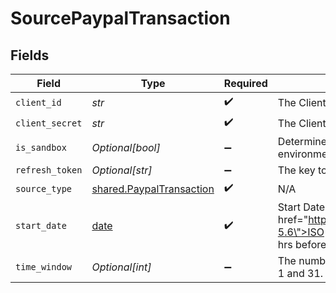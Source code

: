 # SourcePaypalTransaction


## Fields

| Field                                                                                                                                                                                       | Type                                                                                                                                                                                        | Required                                                                                                                                                                                    | Description                                                                                                                                                                                 | Example                                                                                                                                                                                     |
| ------------------------------------------------------------------------------------------------------------------------------------------------------------------------------------------- | ------------------------------------------------------------------------------------------------------------------------------------------------------------------------------------------- | ------------------------------------------------------------------------------------------------------------------------------------------------------------------------------------------- | ------------------------------------------------------------------------------------------------------------------------------------------------------------------------------------------- | ------------------------------------------------------------------------------------------------------------------------------------------------------------------------------------------- |
| `client_id`                                                                                                                                                                                 | *str*                                                                                                                                                                                       | :heavy_check_mark:                                                                                                                                                                          | The Client ID of your Paypal developer application.                                                                                                                                         |                                                                                                                                                                                             |
| `client_secret`                                                                                                                                                                             | *str*                                                                                                                                                                                       | :heavy_check_mark:                                                                                                                                                                          | The Client Secret of your Paypal developer application.                                                                                                                                     |                                                                                                                                                                                             |
| `is_sandbox`                                                                                                                                                                                | *Optional[bool]*                                                                                                                                                                            | :heavy_minus_sign:                                                                                                                                                                          | Determines whether to use the sandbox or production environment.                                                                                                                            |                                                                                                                                                                                             |
| `refresh_token`                                                                                                                                                                             | *Optional[str]*                                                                                                                                                                             | :heavy_minus_sign:                                                                                                                                                                          | The key to refresh the expired access token.                                                                                                                                                |                                                                                                                                                                                             |
| `source_type`                                                                                                                                                                               | [shared.PaypalTransaction](../../models/shared/paypaltransaction.md)                                                                                                                        | :heavy_check_mark:                                                                                                                                                                          | N/A                                                                                                                                                                                         |                                                                                                                                                                                             |
| `start_date`                                                                                                                                                                                | [date](https://docs.python.org/3/library/datetime.html#date-objects)                                                                                                                        | :heavy_check_mark:                                                                                                                                                                          | Start Date for data extraction in <a href=\"https://datatracker.ietf.org/doc/html/rfc3339#section-5.6\">ISO format</a>. Date must be in range from 3 years till 12 hrs before present time. | 2021-06-11T23:59:59                                                                                                                                                                         |
| `time_window`                                                                                                                                                                               | *Optional[int]*                                                                                                                                                                             | :heavy_minus_sign:                                                                                                                                                                          | The number of days per request. Must be a number between 1 and 31.                                                                                                                          |                                                                                                                                                                                             |